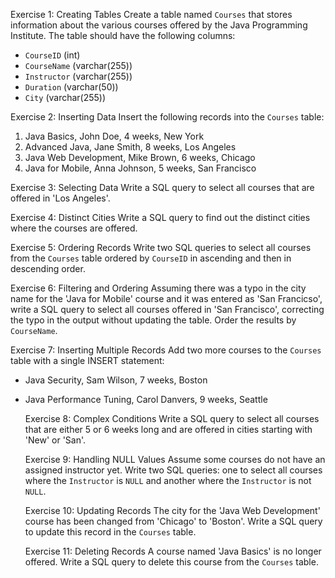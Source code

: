 Exercise 1: Creating Tables
Create a table named `Courses` that stores information about the various courses offered by the Java Programming Institute. The table should have the following columns:
- `CourseID` (int)
- `CourseName` (varchar(255))
- `Instructor` (varchar(255))
- `Duration` (varchar(50))
- `City` (varchar(255))

 Exercise 2: Inserting Data
Insert the following records into the `Courses` table:
1. Java Basics, John Doe, 4 weeks, New York
2. Advanced Java, Jane Smith, 8 weeks, Los Angeles
3. Java Web Development, Mike Brown, 6 weeks, Chicago
4. Java for Mobile, Anna Johnson, 5 weeks, San Francisco

 Exercise 3: Selecting Data
Write a SQL query to select all courses that are offered in 'Los Angeles'.

 Exercise 4: Distinct Cities
Write a SQL query to find out the distinct cities where the courses are offered.

 Exercise 5: Ordering Records
Write two SQL queries to select all courses from the `Courses` table ordered by `CourseID` in ascending and then in descending order.

 Exercise 6: Filtering and Ordering
Assuming there was a typo in the city name for the 'Java for Mobile' course and it was entered as 'San Francicso', write a SQL query to select all courses offered in 'San Francisco', correcting the typo in the output without updating the table. Order the results by `CourseName`.

 Exercise 7: Inserting Multiple Records
Add two more courses to the `Courses` table with a single INSERT statement:
- Java Security, Sam Wilson, 7 weeks, Boston
- Java Performance Tuning, Carol Danvers, 9 weeks, Seattle

  Exercise 8: Complex Conditions
Write a SQL query to select all courses that are either 5 or 6 weeks long and are offered in cities starting with 'New' or 'San'.

  Exercise 9: Handling NULL Values
Assume some courses do not have an assigned instructor yet. Write two SQL queries: one to select all courses where the `Instructor` is `NULL` and another where the `Instructor` is not `NULL`.

  Exercise 10: Updating Records
The city for the 'Java Web Development' course has been changed from 'Chicago' to 'Boston'. Write a SQL query to update this record in the `Courses` table.

  Exercise 11: Deleting Records
A course named 'Java Basics' is no longer offered. Write a SQL query to delete this course from the `Courses` table.
